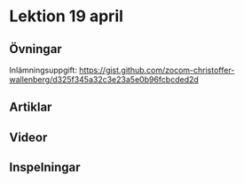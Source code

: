 # Lektion 19 april

## Övningar

Inlämningsuppgift: https://gist.github.com/zocom-christoffer-wallenberg/d325f345a32c3e23a5e0b96fcbcded2d

## Artiklar

## Videor

## Inspelningar